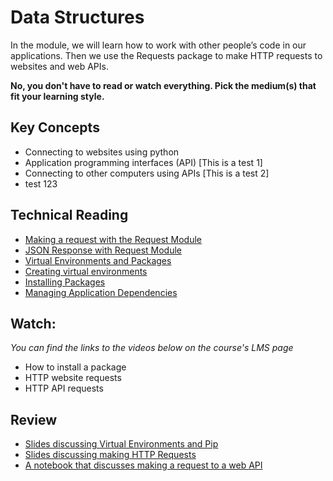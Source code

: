 # Data Structures
In the module, we will learn how to work with other people’s code in our
applications. Then we use the Requests package to make HTTP requests to
websites and web APIs. 

**No, you don't have to read or watch everything. Pick the medium(s) that fit
your learning style.**

## Key Concepts

- Connecting to websites using python
- Application programming interfaces (API) [This is a test 1]
- Connecting to other computers using APIs [This is a test 2]
- test 123

## Technical Reading

- [Making a request with the Request Module](https://docs.python-requests.org/en/master/user/quickstart/#make-a-request)
- [JSON Response with Request Module](https://docs.python-requests.org/en/master/user/quickstart/#json-response-content)
- [Virtual Environments and Packages](https://docs.python.org/3/tutorial/venv.html#)
- [Creating virtual environments](https://docs.python.org/3/library/venv.html#creating-virtual-environments)
- [Installing Packages](https://packaging.python.org/tutorials/installing-packages/#)
- [Managing Application Dependencies](https://packaging.python.org/tutorials/managing-dependencies/#)
  
## Watch:

*You can find the links to the videos below on the course's LMS page*

- How to install a package
- HTTP website requests
- HTTP API requests


## Review

- [Slides discussing Virtual Environments and Pip](https://docs.google.com/presentation/d/1RAD-7Bgt6Qpobktdxffj_JvECxQdqmOEbYtQw91VO8w/edit?usp=sharing)
- [Slides discussing making HTTP Requests](https://docs.google.com/presentation/d/1rT7tcZdQtJdKct0wdTQcBU66RsKIA1xVaH6mEWPDmcU/edit?usp=sharing)
- [A notebook that discusses making a request to a web API]()
  